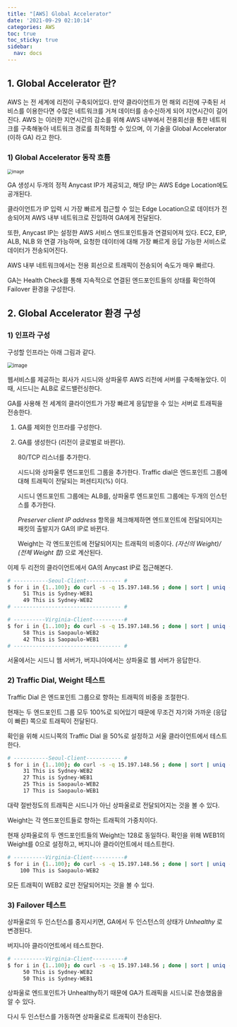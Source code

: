 ```yaml
---
title: "[AWS] Global Accelerator"
date: '2021-09-29 02:10:14'
categories: AWS
toc: true
toc_sticky: true
sidebar:
  nav: docs
---
```

## 1. Global Accelerator 란?

AWS 는 전 세계에 리전이 구축되어있다. 만약 클라이언트가 먼 해외 리전에 구축된 서비스를 이용한다면 수많은 네트워크를 거쳐 데이터를 송수신하게 되어 지연시간이 길어진다. AWS 는 이러한 지연시간의 감소를 위해 AWS 내부에서 전용회선을 통한 네트워크를 구축해놓아 네트워크 경로를 최적화할 수 있으며, 이 기술을 Global Accelerator (이하 GA) 라고 한다. 



### 1) Global Accelerator 동작 흐름

<img src="https://user-images.githubusercontent.com/60495897/135118420-8d83b660-8db1-4766-9932-9b6714a08e84.png" alt="image" style="zoom: 67%;" />

GA 생성시 두개의 정적 Anycast IP가 제공되고, 해당 IP는 AWS Edge Location에도 공개된다. 

클라이언트가 IP 입력 시 가장 빠르게 접근할 수 있는 Edge Location으로 데이터가 전송되어져 AWS 내부 네트워크로 진입하여 GA에게 전달된다. 

또한, Anycast IP는 설정한 AWS 서비스 엔드포인트들과 연결되어져 있다. EC2, EIP, ALB, NLB 와 연결 가능하며, 요청한 데이터에 대해 가장 빠르게 응답 가능한 서비스로 데이터가 전송되어진다.

AWS 내부 네트워크에서는 전용 회선으로 트래픽이 전송되어 속도가 매우 빠르다. 

GA는 Health Check를 통해 지속적으로 연결된 엔드포인트들의 상태를 확인하여 Failover 환경을 구성한다. 





## 2. Global Accelerator 환경 구성

### 1) 인프라 구성

구성할 인프라는 아래 그림과 같다.

<img src="https://user-images.githubusercontent.com/60495897/135119532-8d141c0e-2277-473b-9cb0-154dade88910.png" alt="image" style="zoom:80%;" />

웹서비스를 제공하는 회사가 시드니와 상파울루 AWS 리전에 서버를 구축해놓았다. 이 때, 시드니는 ALB로 로드밸런싱한다.

GA를 사용해 전 세계의 클라이언트가 가장 빠르게 응답받을 수 있는 서버로 트래픽을 전송한다.



1) GA를 제외한 인프라를 구성한다.

2) GA를 생성한다 (리전이 글로벌로 바뀐다). 

   80/TCP 리스너를 추가한다.

   시드니와 상파울루 엔드포인트 그룹을 추가한다. Traffic dial은 엔드포인트 그룹에 대해 트래픽이 전달되는 퍼센티지(%) 이다.

   시드니 엔드포인트 그룹에는 ALB를, 상파울루 엔드포인트 그룹에는 두개의 인스턴스를 추가한다.

   *Preserver client IP address* 항목을 체크해제하면 엔드포인트에 전달되어지는 패킷의 출발지가 GA의 IP로 바뀐다.

   Weight는 각 엔드포인트에 전달되어지는 트래픽의 비중이다. *(자신의 Weight)/ (전체 Weight 합)* 으로 계산된다.

   

이제 두 리전의 클라이언트에서 GA의 Anycast IP로 접근해본다. 

```bash
# -----------Seoul-Client----------- #
$ for i in {1..100}; do curl -s -q 15.197.148.56 ; done | sort | uniq -c | sort -nr
	 51 This is Sydney-WEB1
     49 This is Sydney-WEB2
# ---------------------------------- #

# ----------Virginia-Client----------#
$ for i in {1..100}; do curl -s -q 15.197.148.56 ; done | sort | uniq -c | sort -nr
	 58 This is Saopaulo-WEB2
     42 This is Saopaulo-WEB1
# ---------------------------------- #
```

서울에서는 시드니 웹 서버가, 버지니아에서는 상파울로 웹 서버가 응답한다. 



### 2) Traffic Dial, Weight 테스트

Traffic Dial 은 엔드포인트 그룹으로 향하는 트래픽의 비중을 조절한다. 

현재는 두 엔드포인트 그룹 모두 100%로 되어있기 때문에 무조건 자기와 가까운 (응답이 빠른) 쪽으로 트래픽이 전달된다.

확인을 위해 시드니쪽의 Traffic Dial 을 50%로 설정하고 서울 클라이언트에서 테스트한다.

```bash
# -----------Seoul-Client----------- #
$ for i in {1..100}; do curl -s -q 15.197.148.56 ; done | sort | uniq -c | sort -nr
     31 This is Sydney-WEB2
     27 This is Sydney-WEB1
     25 This is Saopaulo-WEB2
     17 This is Saopaulo-WEB1
```

대략 절반정도의 트래픽은 시드니가 아닌 상파울로로 전달되어지는 것을 볼 수 있다.



Weight는 각 엔드포인트들로 향하는 트래픽의 가중치이다.

현재 상파울로의 두 엔드포인트들의 Weight는 128로 동일하다. 확인을 위해 WEB1의 Weight를 0으로 설정하고, 버지니아 클라이언트에서 테스트한다.

```bash
# ----------Virginia-Client----------#
$ for i in {1..100}; do curl -s -q 15.197.148.56 ; done | sort | uniq -c | sort -nr
    100 This is Saopaulo-WEB2
```

모든 트래픽이 WEB2 로만 전달되어지는 것을 볼 수 있다.



### 3) Failover 테스트

상파울로의 두 인스턴스를 중지시키면, GA에서 두 인스턴스의 상태가 *Unhealthy* 로 변경된다.

버지니아 클라이언트에서 테스트한다.

```bash
# ----------Virginia-Client----------#
$ for i in {1..100}; do curl -s -q 15.197.148.56 ; done | sort | uniq -c | sort -nr
     50 This is Sydney-WEB2
     50 This is Sydney-WEB1
```

상파울로 엔드포인트가 Unhealthy하기 때문에 GA가 트래픽을 시드니로 전송했음을 알 수 있다.

다시 두 인스턴스를 가동하면 상파울로로 트래픽이 전송된다.

